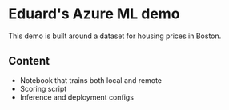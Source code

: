 # Eduard's Azure ML demo

This demo is built around a dataset for housing prices in Boston.

## Content
 - Notebook that trains both local and remote
 - Scoring script
 - Inference and deployment configs
